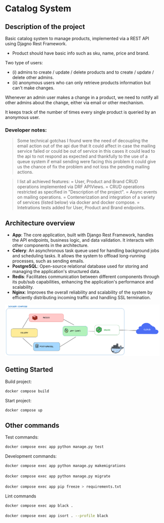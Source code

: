 # Catalog System

## Description of the project

Basic catalog system to manage products, implemented via a REST API using Djagno Rest Framework.

- Product should have basic info such as sku, name, price and brand.

Two type of users:

- (i) admins to create / update / delete products and to create / update / delete other admins.
- (ii) anonymous users who can only retrieve products information but can't make changes.

Whenever an admin user makes a change in a product, we need to notify all other admins about the change, either via email or other mechanism.

It keeps track of the number of times every single product is queried by an anonymous user.

### Developer notes:

> Some technical gotchas I found were the need of decoupling the email action out of the api due that It could affect in case the mailing service failed or could be out of service in this cases it could lead to the api to not respond as expected and thankfully to the use of a queue system if email sending were facing this problem it could give us the chance of fix the problem and not loss the pending mailing actions.

> I list all achieved features:
> = User, Product and Brand CRUD operations implemented via DRF APIViews.
> = CRUD operations restricted as specified in "Description of the project".
> = Async events on mailing operations.
> = Contenerization and integration of a variety of services (listed below) via docker and docker compose.
> = Intetrations tests added for User, Product and Brand endpoints.

## Architecture overview

- **App**: The core application, built with Django Rest Framework, handles the API endpoints, business logic, and data validation. It interacts with other components in the architecture.
- **Celery**: An asynchronous task queue used for handling background jobs and scheduling tasks. It allows the system to offload long-running processes, such as sending emails.
- **PostgreSQL**: Open-source relational database used for storing and managing the application's structured data.
- **Redis**: Facilitates communication between different components through its pub/sub capabilities, enhancing the application's performance and scalability.
- **Nginx**: Improves the overall reliability and scalability of the system by efficiently distributing incoming traffic and handling SSL termination.

![Project Diagram](./assets/diagram.png)

## Getting Started

Build project:

```sh
docker compose build
```

Start project:

```sh
docker compose up
```

## Other commands

Test commands:

```sh
docker compose exec app python manage.py test
```

Development commands:

```sh
docker compose exec app python manage.py makemigrations

docker compose exec app python manage.py migrate

docker compose exec app pip freeze > requirements.txt
```

Lint commands

```sh
docker compose exec app black .

docker compose exec app isort . --profile black
```
